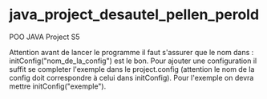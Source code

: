 # java_project_desautel_pellen_perold
POO JAVA Project S5

Attention avant de lancer le programme il faut s'assurer que le nom dans : initConfig("nom_de_la_config") est le bon.
Pour ajouter une configuration il suffit se completer l'exemple dans le project.config (attention le nom de la config doit correspondre à celui dans initConfig).
Pour l'exemple on devra mettre initConfig("exemple").